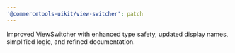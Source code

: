 ```yaml
---
'@commercetools-uikit/view-switcher': patch
---
```


Improved ViewSwitcher with enhanced type safety, updated display names, simplified logic, and refined documentation.
